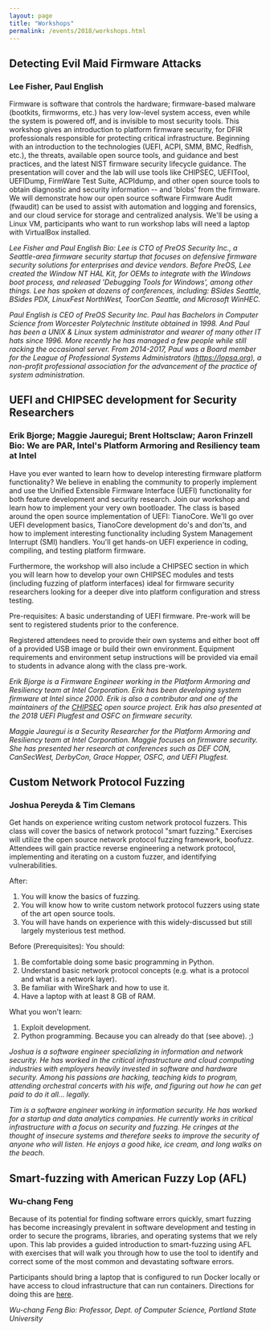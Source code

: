 ```yaml
---
layout: page
title: "Workshops"
permalink: /events/2018/workshops.html
---
```


<a name="Evil Maid"></a>

##  Detecting Evil Maid Firmware Attacks 

### Lee Fisher, Paul English

Firmware is software that controls the hardware; firmware-based malware (bootkits, firmworms, etc.) has very low-level system access, even while the system is powered off, and is invisible to most security tools. This workshop gives an introduction to platform firmware security, for DFIR professionals responsible for protecting critical infrastructure. Beginning with an introduction to the technologies (UEFI, ACPI, SMM, BMC, Redfish, etc.), the threats, available open source tools, and guidance and best practices, and the latest NIST firmware security lifecycle guidance. The presentation will cover and the lab will use tools like CHIPSEC, UEFITool, UEFIDump, FirmWare Test Suite, ACPIdump, and other open source tools to obtain diagnostic and security information -- and 'blobs' from the firmware. We will demonstrate how our open source software Firmware Audit (fwaudit) can be used to assist with automation and logging and forensics, and our cloud service for storage and centralized analysis. We'll be using a Linux VM, participants who want to run workshop labs will need a laptop with VirtualBox installed.

*Lee Fisher and Paul English Bio: Lee is CTO of PreOS Security Inc., a Seattle-area firmware security startup that focuses on defensive firmware security solutions for enterprises and device vendors. Before PreOS, Lee created the Window NT HAL Kit, for OEMs to integrate with the Windows boot process, and released 'Debugging Tools for Windows', among other things. Lee has spoken at dozens of conferences, including: BSides Seattle, BSides PDX, LinuxFest NorthWest, ToorCon Seattle, and Microsoft WinHEC.*

*Paul English is CEO of PreOS Security Inc. Paul has Bachelors in Computer Science from Worcester Polytechnic Institute obtained in 1998. And Paul has been a UNIX & Linux system administrator and wearer of many other IT hats since 1996. More recently he has managed a few people while still racking the occasional server. From 2014-2017, Paul was a Board member for the League of Professional Systems Administrators (https://lopsa.org), a non-profit professional association for the advancement of the practice of system administration.*

<a name="Chipsec"></a>

## UEFI and CHIPSEC development for Security Researchers

### Erik Bjorge; Maggie Jauregui; Brent Holtsclaw; Aaron Frinzell Bio: We are PAR, Intel's Platform Armoring and Resiliency team at Intel

Have you ever wanted to learn how to develop interesting firmware platform functionality? We believe in enabling the community to properly implement and use the Unified Extensible Firmware Interface (UEFI) functionality for both feature development and security research. Join our workshop and learn how to implement your very own bootloader. The class is based around the open source implementation of UEFI: TianoCore. We'll go over UEFI development basics, TianoCore development do's and don'ts, and how to implement interesting functionality including System Management Interrupt (SMI) handlers. You'll get hands-on UEFI experience in coding, compiling, and testing platform firmware.

Furthermore, the workshop will also include a CHIPSEC section in which you will learn how to develop your own CHIPSEC modules and tests (including fuzzing of platform interfaces) ideal for firmware security researchers looking for a deeper dive into platform configuration and stress testing.

Pre-requisites: A basic understanding of UEFI firmware. Pre-work will be sent to registered students prior to the conference.

Registered attendees need to provide their own systems and either boot off of a provided USB image or build their own environment. Equipment requirements and environment setup instructions will be provided via email to students in advance along with the class pre-work.

*Erik Bjorge is a Firmware Engineer working in the Platform Armoring and Resiliency team at Intel Corporation. Erik has been developing system firmware at Intel since 2000. Erik is also a contributor and one of the maintainers of the [CHIPSEC](https://github.com/chipsec/chipsec) open source project. Erik has also presented at the 2018 UEFI Plugfest and OSFC on firmware security.*

*Maggie Jauregui is a Security Researcher for the Platform Armoring and Resiliency team at Intel Corporation. Maggie focuses on firmware security. She has presented her research at conferences such as DEF CON, CanSecWest, DerbyCon, Grace Hopper, OSFC, and UEFI Plugfest.*

<a name="Network Fuzzing"></a>

## Custom Network Protocol Fuzzing

### Joshua Pereyda & Tim Clemans

Get hands on experience writing custom network protocol fuzzers. This class will cover the basics of network protocol "smart fuzzing." Exercises will utilize the open source network protocol fuzzing framework, boofuzz. Attendees will gain practice reverse engineering a network protocol, implementing and iterating on a custom fuzzer, and identifying vulnerabilities.

After:

 1. You will know the basics of fuzzing.
 2. You will know how to write custom network protocol fuzzers using state of the art open source tools.
 3. You will have hands on experience with this widely-discussed but still largely mysterious test method.

Before (Prerequisites): You should:

 1. Be comfortable doing some basic programming in Python.
 2. Understand basic network protocol concepts (e.g. what is a protocol and what is a network layer).
 3. Be familiar with WireShark and how to use it.
 4. Have a laptop with at least 8 GB of RAM.

What you won't learn:

 1. Exploit development.
 2. Python programming. Because you can already do that (see above). ;)

*Joshua is a software engineer specializing in information and network security. He has worked in the critical infrastructure and cloud computing industries with employers heavily invested in software and hardware security. Among his passions are hacking, teaching kids to program, attending orchestral concerts with his wife, and figuring out how he can get paid to do it all... legally.*

*Tim is a software engineer working in information security. He has worked for a startup and data analytics companies. He currently works in critical infrastructure with a focus on security and fuzzing. He cringes at the thought of insecure systems and therefore seeks to improve the security of anyone who will listen. He enjoys a good hike, ice cream, and long walks on the beach.*

<a name="AFL"></a>

## Smart-fuzzing with American Fuzzy Lop (AFL)

### Wu-chang Feng

Because of its potential for finding software errors quickly, smart fuzzing has become increasingly prevalent in software development and testing in order to secure the programs, libraries, and operating systems that we rely upon. This lab provides a guided introduction to smart-fuzzing using AFL with exercises that will walk you through how to use the tool to identify and correct some of the most common and devastating software errors.

Participants should bring a laptop that is configured to run Docker locally or have access to cloud infrastructure that can run containers. Directions for doing this are [here](https://thefengs.com/wuchang/courses/cs492/afl).

*Wu-chang Feng Bio: Professor, Dept. of Computer Science, Portland State University*

<!--
<a name=""></a>
## Title
### Authors
Abstract
*Bio*
-->

